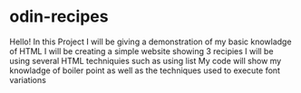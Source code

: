 # odin-recipes
Hello!
In this Project I will be giving a demonstration of my basic knowladge of HTML
I will be creating a simple website showing 3 recipies
I will be using several HTML techniquies such as using list
My code will show my knowladge of boiler point as well as the techniques used to execute font variations
